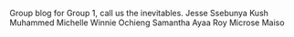 Group blog for Group 1, call us the inevitables.
Jesse Ssebunya
Kush Muhammed
Michelle Winnie Ochieng
Samantha Ayaa
Roy Microse Maiso